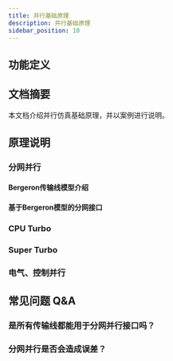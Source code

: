 ```yaml
---
title: 并行基础原理
description: 并行基础原理
sidebar_position: 10
---
```




## 功能定义

## 文档摘要
本文档介绍并行仿真基础原理，并以案例进行说明。

## 原理说明
### 分网并行
#### Bergeron传输线模型介绍
#### 基于Bergeron模型的分网接口

### CPU Turbo

### Super Turbo

### 电气、控制并行


## 常见问题 Q&A
### 是所有传输线都能用于分网并行接口吗？

### 分网并行是否会造成误差？